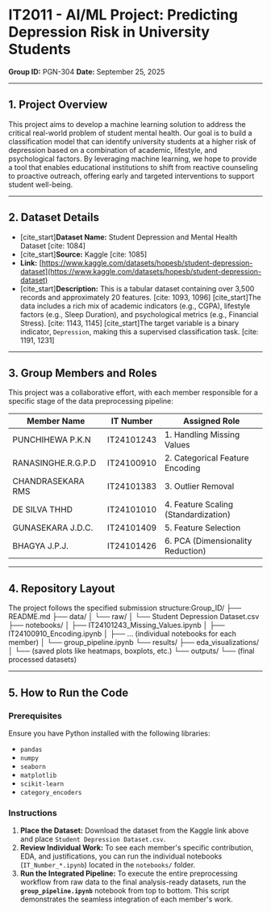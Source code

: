 # IT2011 - AI/ML Project: Predicting Depression Risk in University Students

**Group ID:** PGN-304
**Date:** September 25, 2025

---

## 1. Project Overview

This project aims to develop a machine learning solution to address the critical real-world problem of student mental health. Our goal is to build a classification model that can identify university students at a higher risk of depression based on a combination of academic, lifestyle, and psychological factors. By leveraging machine learning, we hope to provide a tool that enables educational institutions to shift from reactive counseling to proactive outreach, offering early and targeted interventions to support student well-being.

---

## 2. Dataset Details

- [cite_start]**Dataset Name:** Student Depression and Mental Health Dataset [cite: 1084]
- [cite_start]**Source:** Kaggle [cite: 1085]
- **Link:** [https://www.kaggle.com/datasets/hopesb/student-depression-dataset](https://www.kaggle.com/datasets/hopesb/student-depression-dataset)
- [cite_start]**Description:** This is a tabular dataset containing over 3,500 records and approximately 20 features. [cite: 1093, 1096] [cite_start]The data includes a rich mix of academic indicators (e.g., CGPA), lifestyle factors (e.g., Sleep Duration), and psychological metrics (e.g., Financial Stress). [cite: 1143, 1145] [cite_start]The target variable is a binary indicator, `Depression`, making this a supervised classification task. [cite: 1191, 1231]

---

## 3. Group Members and Roles

This project was a collaborative effort, with each member responsible for a specific stage of the data preprocessing pipeline:

| Member Name              | IT Number    | Assigned Role                      |
| ------------------------ | ------------ | ---------------------------------- |
| PUNCHIHEWA P.K.N         | IT24101243   | 1. Handling Missing Values         |
| RANASINGHE.R.G.P.D       | IT24100910   | 2. Categorical Feature Encoding    |
| CHANDRASEKARA RMS        | IT24101383   | 3. Outlier Removal                 |
| DE SILVA THHD            | IT24101010   | 4. Feature Scaling (Standardization) |
| GUNASEKARA J.D.C.        | IT24101409   | 5. Feature Selection               |
| BHAGYA J.P.J.            | IT24101426   | 6. PCA (Dimensionality Reduction)  |

---

## 4. Repository Layout

The project follows the specified submission structure:Group_ID/
├── README.md
├── data/
│   └── raw/
│       └── Student Depression Dataset.csv
├── notebooks/
│   ├── IT24101243_Missing_Values.ipynb
│   ├── IT24100910_Encoding.ipynb
│   ├── ... (individual notebooks for each member)
│   └── group_pipeline.ipynb
└── results/
├── eda_visualizations/
│   └── (saved plots like heatmaps, boxplots, etc.)
└── outputs/
└── (final processed datasets)

---

## 5. How to Run the Code

### Prerequisites
Ensure you have Python installed with the following libraries:
- `pandas`
- `numpy`
- `seaborn`
- `matplotlib`
- `scikit-learn`
- `category_encoders`

### Instructions
1.  **Place the Dataset:** Download the dataset from the Kaggle link above and place `Student Depression Dataset.csv`.
2.  **Review Individual Work:** To see each member's specific contribution, EDA, and justifications, you can run the individual notebooks (`IT_Number_*.ipynb`) located in the `notebooks/` folder.
3.  **Run the Integrated Pipeline:** To execute the entire preprocessing workflow from raw data to the final analysis-ready datasets, run the **`group_pipeline.ipynb`** notebook from top to bottom. This script demonstrates the seamless integration of each member's work. 
